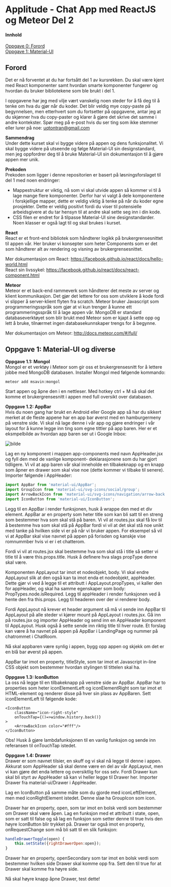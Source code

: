 # Applitude - Chat App med ReactJS og Meteor Del 2
#### Innhold  
[Oppgave 0: Forord](#forord)  
[Oppgave 1: Material-UI](#material-ui)  
<a name="forord"/>
## Forord
Det er nå forventet at du har fortsått del 1 av kursrekken. Du skal være kjent med React
komponenter samt hvordan smarte komponenter fungerer og hvordan du bruker bibliotekene
som ble brukt i del 1.

I oppgavene har jeg med vilje vært vanskelig noen steder for å få deg til å tenke om hva du
gjør når du koder. Det blir veldig mye copy-paste på begynnelsen, men etterhvert som du
fortsetter på oppgavene, antar jeg at du skjønner hva du copy-paster og klarer å gjøre det
skrive det samme i andre kontekster. Spør meg på e-post hvis du ser ting som ikke stemmer
eller lurer på noe: uqtontran@gmail.com

__Sammendrag__  
Under dette kurset skal vi bygge videre på appen og dens funksjonalitet. Vi skal bygge videre på utseende
og følge Material-UI sin designstandard, men jeg oppfordrer deg til å bruke Material-UI sin dokumentasjon
til å gjøre appen mer unik.

__Prekoden__  
Prekoden som ligger i denne repositorien er basert på løsningsforslaget til del 1 med noen endringer:
* Mappestruktur er viktig, nå som vi skal utvide appen så kommer vi til å lage mange flere komponenter. 
Derfor har vi valgt å dele komponentene i forskjellige mapper, dette er veldig viktig å tenke på når
du koder egne prosjekter. Dette er veldig positivt fordi du viser til potensielle arbeidsgivere at
du tar hensyn til at andre skal sette seg inn i din kode.
* CSS filen er endret for å tilpasse Material-UI sine designstandarder. Noen klasser er også lagt til og
skal brukes i kurset.

__React__  
React er et front-end bibliotek som håndterer logikk på brukergrensesnittet til appen vår. Her bruker vi
konsepter som heter Components som er det som håndterer alt av rendering og visning av brukergrensesnittet.

Mer dokumentasjon om React: https://facebook.github.io/react/docs/hello-world.html  
React sin livssykel: https://facebook.github.io/react/docs/react-component.html

__Meteor__  
Meteor er et back-end rammeverk som håndterer det meste av server og klient kommunikasjon.
Det gjør det lettere for oss som utviklere å kode fordi vi slipper å server-klient flyten fra scratch.
Meteor bruker Javascript som programmeringsspråk som gjør at vi kun trenger å kunne ett programmeringsspråk
til å lage appen vår. MongoDB er standard databaseverktøyet som blir brukt med Meteor som er kjapt å sette opp
og lett å bruke, tilnærmet ingen databasekunnskaper trengs for å begynne.

Mer dokumentasjon om Meteor: http://docs.meteor.com/#/full/
<a name="material-ui"/>
## Oppgave 1: Material-UI og diverse

__Oppgave 1.1: Mongol__  
Mongol er et verktøy i Meteor som gir oss et brukergrensesnitt for å lettere jobbe med MongoDB
databasen. Installer Mongol med følgende kommando:
```
meteor add msavin:mongol
```

Start appen og åpne den i en nettleser. Med hotkey ctrl + M så skal det komme et brukergrensesnitt i appen
med full oversikt over databasen.

__Oppgave 1.2: AppBar__  
Hvis du noen gang har brukt en Android eller Google app så har du sikkert merket at de fleste appene har
en app bar øverst med en hamburgermeny på venstre side. Vi skal nå lage denne i vår app og gjøre endringer
i vår layout for å kunne legge inn ting som egne tittler på app baren. Her er et eksmpelbilde av hvordan
app baren ser ut i Google Inbox:

![bilde](http://heim.ifi.uio.no/uqtran/Applitude/Chat-app/Google-Inbox-app.jpg)

Lag en ny komponent i mappen app-components med navn AppHeader.jsx og fyll den med de vanlige komponent-
deklarasjonene som du har gjort tidligere. Vi vil at app baren vår skal inneholde en
tilbakeknapp og en knapp som åpner en drawer som skal vise noe (dette kommer vi tilbake
til senere). Importer følgende i AppHeader:

```javascript
import AppBar from 'material-ui/AppBar';
import GroupIcon from 'material-ui/svg-icons/social/group';
import ArrowBackIcon from 'material-ui/svg-icons/navigation/arrow-back';
import IconButton from 'material-ui/IconButton';
```

Legg til en AppBar i render funksjonen, husk å wrappe den med et div element.
AppBar ar en property som heter title som kan bli satt til en streng som bestemmer
hva som skal stå på baren. Vi vil at routes.jsx skal få lov til å bestemme hva
som skal stå på AppBar fordi vi vil at det skal stå noe unikt med tanke på hvilken
side vi er på når vi bruker appen. For eksempel så vil vi at AppBar skal vise navnet
på appen på forisden og kanskje vise romnummber hvis vi er i et chatterom.

Fordi vi vil at routes.jsx skal bestemme hva som skal stå i title så setter vi
title til å være this.props.title. Husk å definere hva slags propType denne skal
være.

Komponenten AppLayout tar imot et nodeobjekt, body. Vi skal endre AppLayout slik at den også kan ta imot
enda et nodeobjekt, appHeader. Dette gjør vi ved å legge til et attributt i AppLayout.propTypes, vi kaller
den for appHeader, og skal ha samme egenskaper som body: PropTypes.node.isRequired. Legg til appHeader
i render funksjonen ved å hente den fra this.props. Legg til headeren over der vi renderer body.

Fordi AppLayout nå krever et header argument så må vi sende inn AppBar til AppLayout
på alle steder vi kjører mount på AppLayout i routes.jsx. Gå inn på routes.jsx og
importer AppHeader og send inn en AppHeader komponent til AppLayout. Husk også å sette
sende inn riktig title til hver route. Et forslag kan være å ha navnet på appen
på AppBar i LandingPage og nummer på chatrommet i ChatRoom.

Nå skal appbaren være synlig i appen, bygg opp appen og skjekk om det er en blå bar
øverst på appen.

AppBar tar imot en property, titleStyle, som tar imot et Javascript in-line CSS objekt
som bestemmer hvordan stylingen til tittelen skal ha.

__Oppgave 1.3: IconButton__  
La oss nå legge til en tilbakeknapp på venstre side av AppBar. AppBar har to
properties som heter iconElementLeft og iconElementRight som tar imot et HTML-element
og renderer disse på hver sin plass av AppBaren. Sett iconElementLeft til følgende
kode:

```
<IconButton
    className="icon-right-style"
    onTouchTap={()=>window.history.back()}
>
    <ArrowBackIcon color="#fff"/>
</IconButton>
```

Obs! Husk å gjøre lambdafunksjonen til en vanlig funksjon og sende inn referansen
til onTouchTap istedet.

__Oppgave 1.4: Drawer__  
Drawer er som navnet tilsier, en skuff og vi skal nå legge til denne i appen.
Akkurat som AppHeader så skal denne være en del av vår AppLayout, men vi kan gjøre 
det enda lettere og oversiktlig for oss selv. Fordi Drawer kun skal bli styrt av
AppHeader så kan vi heller legge til Drawer her. Importer Drawer fra material-ui/Drawer
i AppHeader.

Lag en IconButton på samme måte som du gjorde med iconLeftElement, men med 
iconRightElement istedet. Denne slaø ha GroupIcon som icon.

Drawer har en property, open, som tar imot en bolsk verdi som bestemmer om Drawer
skal være åpen. Lag en funksjon med et attributt i state, open, som er satt til false
og så lag en funksjon som setter denne til true hvis den høyre IconButton blir trykket
på. Drawer tar også imot en property, onRequestChange som må bli satt til en slik
funksjon:

```javascript
handleDrawerToggle(open) {
    this.setState({rightDrawerOpen:open});
}
```

Drawer har en property, openSecondary som tar imot en bolsk verdi som bestemmer 
hvilken side Drawer skal komme opp fra. Sett den til true for at Drawer skal komme
fra høyre side.

Nå skal høyre knapp åpne Drawer, test dette!
